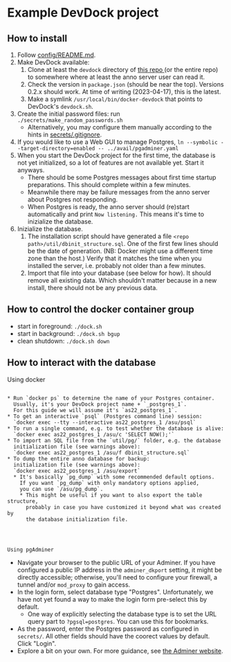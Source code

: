 ﻿
Example DevDock project
=======================


How to install
--------------

1.  Follow [config/README.md](config/README.md).
1.  Make DevDock available:
    1.  Clone at least the `devdock` directory of [this repo
        ](https://github.com/mk-pmb/docker-devel-util-pmb/tree/master/devdock)
        (or the entire repo) to somewhere where at least the anno server
        user can read it.
    1.  Check the version in `package.json` (should be near the top).
        Versions 0.2.x should work. At time of writing (2023-04-17),
        this is the latest.
    1.  Make a symlink `/usr/local/bin/docker-devdock` that points to
        DevDock's `devdock.sh`.
1.  Create the initial password files:
    run `./secrets/make_random_passwords.sh`
    * Alternatively, you may configure them manually according to
      the hints in [secrets/.gitignore](secrets/.gitignore).
1.  If you would like to use a Web GUI to manage Postgres,
    `ln --symbolic --target-directory=enabled -- ../avail/pgadminer.yaml`
1.  When you start the DevDock project for the first time,
    the database is not yet initialized, so a lot of features are not
    available yet. Start it anyways.
    * There should be some Postgres messages about first time startup
      preparations. This should complete within a few minutes.
    * Meanwhile there may be failure messages from the anno server about
      Postgres not responding.
    * When Postgres is ready, the anno server should (re)start automatically
      and print `Now listening.`
      This means it's time to inizialize the database.
1.  Inizialize the database.
    1.  The installation script should have generated a file
        `<repo path>/util/dbinit_structure.sql`.
        One of the first few lines should be the date of generation.
        (NB: Docker might use a different time zone than the host.)
        Verify that it matches the time when you installed the server,
        i.e. probably not older than a few minutes.
    1.  Import that file into your database (see below for how).
        It should remove all existing data.
        Which shouldn't matter because in a new install,
        there should not be any previous data.




How to control the docker container group
-----------------------------------------

* start in foreground: `./dock.sh`
* start in background: `./dock.sh bgup`
* clean shutdown: `./dock.sh down`



How to interact with the database
---------------------------------


Using docker
~~~~~~~~~~~~

* Run `docker ps` to determine the name of your Postgres container.
  Usually, it's your DevDock project name + `_postgres_1`.
  For this guide we will assume it's `as22_postgres_1`.
* To get an interactive `psql` (Postgres command line) session:
  `docker exec --tty --interactive as22_postgres_1 /asu/psql`
* To run a single command, e.g. to test whether the database is alive:
  `docker exec as22_postgres_1 /asu/c 'SELECT NOW();'`
* To import an SQL file from the `util/pg/` folder, e.g. the database
  initialization file (see warnings above):
  `docker exec as22_postgres_1 /asu/f dbinit_structure.sql`
* To dump the entire anno database for backup:
  initialization file (see warnings above):
  `docker exec as22_postgres_1 /asu/export`
  * It's basically `pg_dump` with some recommended default options.
    If you want `pg_dump` with only mandatory options applied,
    you can use `/asu/pg_dump`.
    * This might be useful if you want to also export the table structure,
      probably in case you have customized it beyond what was created by
      the database initialization file.




Using pgAdminer
~~~~~~~~~~~~~~~

* Navigate your browser to the public URL of your Adminer.
  If you have configured a public IP address in the `adminer_dkport` setting,
  it might be directly accessible; otherwise, you'll need to configure your
  firewall, a tunnel and/or `mod_proxy` to gain access.
* In the login form, select database type "Postgres". Unfortunately, we have
  not yet found a way to make the login form pre-select this by default.
  * One way of explicitly selecting the database type is to set the
    URL query part to `?pgsql=postgres`. You can use this for bookmarks.
* As the password, enter the Postgres password as configured in `secrets/`.
  All other fields should have the coorect values by default. Click "Login".
* Explore a bit on your own.
  For more guidance, see [the Adminer website](https://www.adminer.org/).









